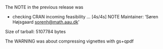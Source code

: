 The NOTE in the previous release was

* checking CRAN incoming feasibility ... [4s/4s] NOTE
Maintainer: ‘Søren Højsgaard <sorenh@math.aau.dk>’

Size of tarball: 5107784 bytes

The WARNING was about compressing vignettes with gs+qpdf
